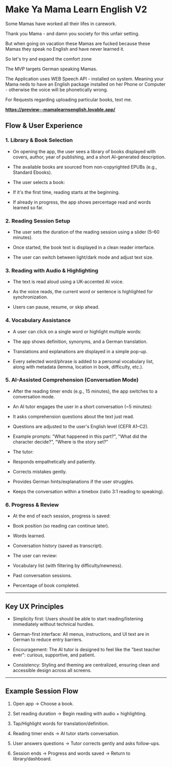 # Make Ya Mama Learn English V2

Some Mamas have worked all their lifes in carework. 

Thank you Mama - and damn you society for this unfair setting. 

But when going on vacation these Mamas are fucked because these Mamas they speak no English and have never learned it.

So let's try and expand the comfort zone

The MVP targets German speaking Mamas. 

The Application uses WEB Speech API - installed on system. Meaning your Mama neds to have an English package installed on her Phone or Computer - otherwise the voice will be phonetically wrong. 

For Requests regarding uploading particular books, text me. 


**https://preview--mamalearnsenglish.lovable.app/**



## Flow & User Experience

### 1. Library & Book Selection

- On opening the app, the user sees a library of books displayed with covers, author, year of publishing, and a short AI-generated description.
    
- The available books are sourced from non-copyrighted EPUBs (e.g., Standard Ebooks).
    
- The user selects a book:
    

- If it's the first time, reading starts at the beginning.
    
- If already in progress, the app shows percentage read and words learned so far.
    

### 2. Reading Session Setup

- The user sets the duration of the reading session using a slider (5–60 minutes).
    
- Once started, the book text is displayed in a clean reader interface.
    
- The user can switch between light/dark mode and adjust text size.
    

### 3. Reading with Audio & Highlighting

- The text is read aloud using a UK-accented AI voice.
    
- As the voice reads, the current word or sentence is highlighted for synchronization.
    
- Users can pause, resume, or skip ahead.
    

### 4. Vocabulary Assistance

- A user can click on a single word or highlight multiple words:
    

- The app shows definition, synonyms, and a German translation.
    
- Translations and explanations are displayed in a simple pop-up.
    

- Every selected word/phrase is added to a personal vocabulary list, along with metadata (lemma, location in book, difficulty, etc.).
    

### 5. AI-Assisted Comprehension (Conversation Mode)

- After the reading timer ends (e.g., 15 minutes), the app switches to a conversation mode.
    
- An AI tutor engages the user in a short conversation (~5 minutes):
    

- It asks comprehension questions about the text just read.
    
- Questions are adjusted to the user's English level (CEFR A1–C2).
    
- Example prompts: "What happened in this part?", "What did the character decide?", "Where is the story set?"
    

- The tutor:
    

- Responds empathetically and patiently.
    
- Corrects mistakes gently.
    
- Provides German hints/explanations if the user struggles.
    
- Keeps the conversation within a timebox (ratio 3:1 reading to speaking).
    

### 6. Progress & Review

- At the end of each session, progress is saved:
    

- Book position (so reading can continue later).
    
- Words learned.
    
- Conversation history (saved as transcript).
    

- The user can review:
    

- Vocabulary list (with filtering by difficulty/newness).
    
- Past conversation sessions.
    
- Percentage of book completed.
    

---

## Key UX Principles

- Simplicity first: Users should be able to start reading/listening immediately without technical hurdles.
    
- German-first interface: All menus, instructions, and UI text are in German to reduce entry barriers.
    
- Encouragement: The AI tutor is designed to feel like the "best teacher ever": curious, supportive, and patient.
    
- Consistency: Styling and theming are centralized, ensuring clean and accessible design across all screens.
    

---

## Example Session Flow

1. Open app → Choose a book.
    
2. Set reading duration → Begin reading with audio + highlighting.
    
3. Tap/Highlight words for translation/definition.
    
4. Reading timer ends → AI tutor starts conversation.
    
5. User answers questions → Tutor corrects gently and asks follow-ups.
    
6. Session ends → Progress and words saved → Return to library/dashboard.
    
